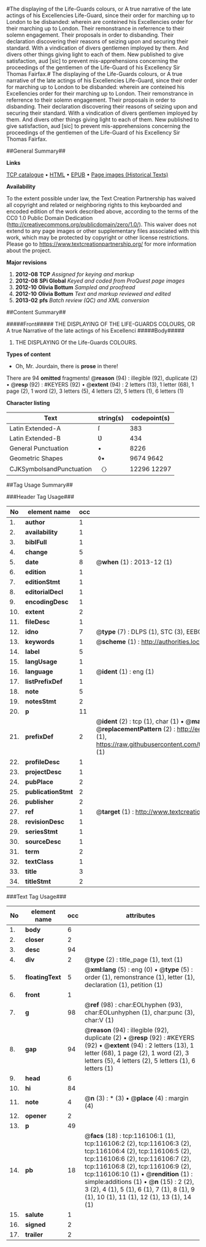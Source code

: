 #The displaying of the Life-Guards colours, or A true narrative of the late actings of his Excellencies Life-Guard, since their order for marching up to London to be disbanded: wherein are conteined his Excellencies order for their marching up to London. Their remonstrance in referrence to their solemn engagement. Their proposals in order to disbanding. Their declaration discovering their reasons of seizing upon and securing their standard. With a vindication of divers gentlemen imployed by them. And divers other things giving light to each of them. New published to give satisfaction, aud [sic] to prevent mis-apprehensions concerning the proceedings of the gentlemen of the Life-Guard of his Excellency Sir Thomas Fairfax.#
The displaying of the Life-Guards colours, or A true narrative of the late actings of his Excellencies Life-Guard, since their order for marching up to London to be disbanded: wherein are conteined his Excellencies order for their marching up to London. Their remonstrance in referrence to their solemn engagement. Their proposals in order to disbanding. Their declaration discovering their reasons of seizing upon and securing their standard. With a vindication of divers gentlemen imployed by them. And divers other things giving light to each of them. New published to give satisfaction, aud [sic] to prevent mis-apprehensions concerning the proceedings of the gentlemen of the Life-Guard of his Excellency Sir Thomas Fairfax.

##General Summary##

**Links**

[TCP catalogue](http://www.ota.ox.ac.uk/tcp/)  • 
[HTML](http://tei.it.ox.ac.uk/tcp/Texts-HTML/free/A81/A81549.html)  • 
[EPUB](http://tei.it.ox.ac.uk/tcp/Texts-EPUB/free/A81/A81549.epub) • 
[Page images (Historical Texts)](https://historicaltexts.jisc.ac.uk/eebo-99863890e)

**Availability**

To the extent possible under law, the Text Creation Partnership has waived all copyright and related or neighboring rights to this keyboarded and encoded edition of the work described above, according to the terms of the CC0 1.0 Public Domain Dedication (http://creativecommons.org/publicdomain/zero/1.0/). This waiver does not extend to any page images or other supplementary files associated with this work, which may be protected by copyright or other license restrictions. Please go to https://www.textcreationpartnership.org/ for more information about the project.

**Major revisions**

1. __2012-08__ __TCP__ *Assigned for keying and markup*
1. __2012-08__ __SPi Global__ *Keyed and coded from ProQuest page images*
1. __2012-10__ __Olivia Bottum__ *Sampled and proofread*
1. __2012-10__ __Olivia Bottum__ *Text and markup reviewed and edited*
1. __2013-02__ __pfs__ *Batch review (QC) and XML conversion*

##Content Summary##

#####Front#####
THE DISPLAYING OF THE LIFE-GUARDS COLOURS, OR A true Narrative of the late actings of his Excellenci
#####Body#####

1. THE DISPLAYING Of the Life-Guards COLOURS.

**Types of content**

  * Oh, Mr. Jourdain, there is **prose** in there!

There are 94 **omitted** fragments! 
 @__reason__ (94) : illegible (92), duplicate (2)  •  @__resp__ (92) : #KEYERS (92)  •  @__extent__ (94) : 2 letters (13), 1 letter (68), 1 page (2), 1 word (2), 3 letters (5), 4 letters (2), 5 letters (1), 6 letters (1)

**Character listing**


|Text|string(s)|codepoint(s)|
|---|---|---|
|Latin Extended-A|ſ|383|
|Latin Extended-B|Ʋ|434|
|General Punctuation|•|8226|
|Geometric Shapes|◊▪|9674 9642|
|CJKSymbolsandPunctuation|〈〉|12296 12297|

##Tag Usage Summary##

###Header Tag Usage###

|No|element name|occ|attributes|
|---|---|---|---|
|1.|__author__|1||
|2.|__availability__|1||
|3.|__biblFull__|1||
|4.|__change__|5||
|5.|__date__|8| @__when__ (1) : 2013-12 (1)|
|6.|__edition__|1||
|7.|__editionStmt__|1||
|8.|__editorialDecl__|1||
|9.|__encodingDesc__|1||
|10.|__extent__|2||
|11.|__fileDesc__|1||
|12.|__idno__|7| @__type__ (7) : DLPS (1), STC (3), EEBO-CITATION (1), PROQUEST (1), VID (1)|
|13.|__keywords__|1| @__scheme__ (1) : http://authorities.loc.gov/ (1)|
|14.|__label__|5||
|15.|__langUsage__|1||
|16.|__language__|1| @__ident__ (1) : eng (1)|
|17.|__listPrefixDef__|1||
|18.|__note__|5||
|19.|__notesStmt__|2||
|20.|__p__|11||
|21.|__prefixDef__|2| @__ident__ (2) : tcp (1), char (1)  •  @__matchPattern__ (2) : ([0-9\-]+):([0-9IVX]+) (1), (.+) (1)  •  @__replacementPattern__ (2) : http://eebo.chadwyck.com/downloadtiff?vid=$1&page=$2 (1), https://raw.githubusercontent.com/textcreationpartnership/Texts/master/tcpchars.xml#$1 (1)|
|22.|__profileDesc__|1||
|23.|__projectDesc__|1||
|24.|__pubPlace__|2||
|25.|__publicationStmt__|2||
|26.|__publisher__|2||
|27.|__ref__|1| @__target__ (1) : http://www.textcreationpartnership.org/docs/. (1)|
|28.|__revisionDesc__|1||
|29.|__seriesStmt__|1||
|30.|__sourceDesc__|1||
|31.|__term__|2||
|32.|__textClass__|1||
|33.|__title__|3||
|34.|__titleStmt__|2||


###Text Tag Usage###

|No|element name|occ|attributes|
|---|---|---|---|
|1.|__body__|6||
|2.|__closer__|2||
|3.|__desc__|94||
|4.|__div__|2| @__type__ (2) : title_page (1), text (1)|
|5.|__floatingText__|5| @__xml:lang__ (5) : eng (0)  •  @__type__ (5) : order (1), remonstrance (1), letter (1), declaration (1), petition (1)|
|6.|__front__|1||
|7.|__g__|98| @__ref__ (98) : char:EOLhyphen (93), char:EOLunhyphen (1), char:punc (3), char:V (1)|
|8.|__gap__|94| @__reason__ (94) : illegible (92), duplicate (2)  •  @__resp__ (92) : #KEYERS (92)  •  @__extent__ (94) : 2 letters (13), 1 letter (68), 1 page (2), 1 word (2), 3 letters (5), 4 letters (2), 5 letters (1), 6 letters (1)|
|9.|__head__|6||
|10.|__hi__|84||
|11.|__note__|4| @__n__ (3) : * (3)  •  @__place__ (4) : margin (4)|
|12.|__opener__|2||
|13.|__p__|49||
|14.|__pb__|18| @__facs__ (18) : tcp:116106:1 (1), tcp:116106:2 (2), tcp:116106:3 (2), tcp:116106:4 (2), tcp:116106:5 (2), tcp:116106:6 (2), tcp:116106:7 (2), tcp:116106:8 (2), tcp:116106:9 (2), tcp:116106:10 (1)  •  @__rendition__ (1) : simple:additions (1)  •  @__n__ (15) : 2 (2), 3 (2), 4 (1), 5 (1), 6 (1), 7 (1), 8 (1), 9 (1), 10 (1), 11 (1), 12 (1), 13 (1), 14 (1)|
|15.|__salute__|1||
|16.|__signed__|2||
|17.|__trailer__|2||
